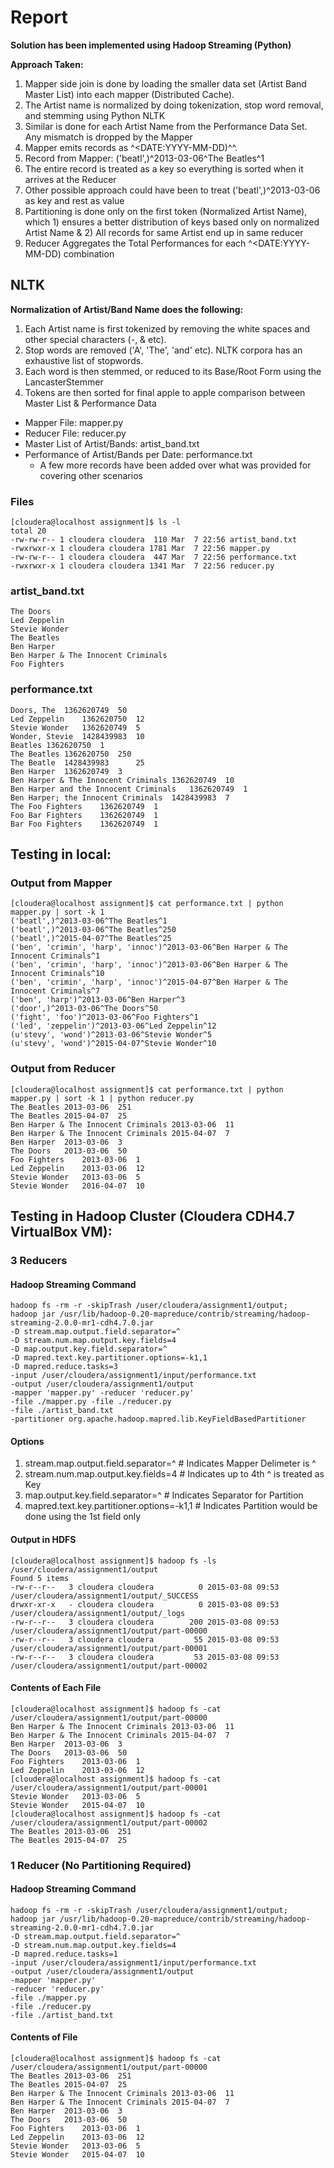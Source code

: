 # Report


**Solution has been implemented using Hadoop Streaming (Python)** 

**Approach Taken:**

1. Mapper side join is done by loading the smaller data set (Artist Band Master List) into each mapper (Distributed Cache).
2. The Artist name is normalized by doing tokenization, stop word removal, and stemming using Python NLTK
3. Similar is done for each Artist Name from the Performance Data Set. Any mismatch is dropped by the Mapper
4. Mapper emits records as <Normalized Artist Name>^<DATE:YYYY-MM-DD)^<Artist Name>^<Performance>.
5. Record from Mapper: ('beatl',)^2013-03-06^The Beatles^1
7. The entire record is treated as a key so everything is sorted when it arrives at the Reducer
8. Other possible approach could have been to treat ('beatl',)^2013-03-06 as key and rest as value
8. Partitioning is done only on the first token (Normalized Artist Name), which 1) ensures a better distribution of keys
based only on normalized Artist Name & 2) All records for same Artist end up in same reducer
6. Reducer Aggregates the Total Performances for each <Normalized Artist Name>^<DATE:YYYY-MM-DD) combination

## NLTK

**Normalization of Artist/Band Name does the following:**

1. Each Artist name is first tokenized by removing the white spaces and other special characters (-, & etc).
2. Stop words are removed ('A', 'The', 'and' etc). NLTK corpora has an exhaustive list of stopwords.
3. Each word is then stemmed, or reduced to its Base/Root Form using the LancasterStemmer
4. Tokens are then sorted for final apple to apple comparison between Master List & Performance Data

- Mapper File: mapper.py
- Reducer File: reducer.py
- Master List of Artist/Bands: artist_band.txt
- Performance of Artist/Bands per Date: performance.txt
    - A few more records have been added over what was provided for covering other scenarios


### Files

    [cloudera@localhost assignment]$ ls -l
    total 20
    -rw-rw-r-- 1 cloudera cloudera  110 Mar  7 22:56 artist_band.txt
    -rwxrwxr-x 1 cloudera cloudera 1781 Mar  7 22:56 mapper.py
    -rw-rw-r-- 1 cloudera cloudera  447 Mar  7 22:56 performance.txt
    -rwxrwxr-x 1 cloudera cloudera 1341 Mar  7 22:56 reducer.py
    

###  artist_band.txt

    The Doors
    Led Zeppelin
    Stevie Wonder
    The Beatles
    Ben Harper
    Ben Harper & The Innocent Criminals
    Foo Fighters


### performance.txt

    Doors, The	1362620749	50
    Led Zeppelin	1362620750	12
    Stevie Wonder	1362620749	5
    Wonder, Stevie	1428439983	10
    Beatles	1362620750	1
    The Beatles	1362620750	250
    The Beatle 	1428439983  	25
    Ben Harper	1362620749	3
    Ben Harper & The Innocent Criminals	1362620749	10
    Ben Harper and the Innocent Criminals	1362620749	1
    Ben Harper; the Innocent Criminals	1428439983	7
    The Foo Fighters	1362620749	1
    Foo Bar Fighters	1362620749	1
    Bar Foo Fighters	1362620749	1


## Testing in local:



### Output from Mapper


    [cloudera@localhost assignment]$ cat performance.txt | python mapper.py | sort -k 1
    ('beatl',)^2013-03-06^The Beatles^1
    ('beatl',)^2013-03-06^The Beatles^250
    ('beatl',)^2015-04-07^The Beatles^25
    ('ben', 'crimin', 'harp', 'innoc')^2013-03-06^Ben Harper & The Innocent Criminals^1
    ('ben', 'crimin', 'harp', 'innoc')^2013-03-06^Ben Harper & The Innocent Criminals^10
    ('ben', 'crimin', 'harp', 'innoc')^2015-04-07^Ben Harper & The Innocent Criminals^7
    ('ben', 'harp')^2013-03-06^Ben Harper^3
    ('door',)^2013-03-06^The Doors^50
    ('fight', 'foo')^2013-03-06^Foo Fighters^1
    ('led', 'zeppelin')^2013-03-06^Led Zeppelin^12
    (u'stevy', 'wond')^2013-03-06^Stevie Wonder^5
    (u'stevy', 'wond')^2015-04-07^Stevie Wonder^10

### Output from Reducer


    [cloudera@localhost assignment]$ cat performance.txt | python mapper.py | sort -k 1 | python reducer.py 
    The Beatles	2013-03-06	251
    The Beatles	2015-04-07	25
    Ben Harper & The Innocent Criminals	2013-03-06	11
    Ben Harper & The Innocent Criminals	2015-04-07	7
    Ben Harper	2013-03-06	3
    The Doors	2013-03-06	50
    Foo Fighters	2013-03-06	1
    Led Zeppelin	2013-03-06	12
    Stevie Wonder	2013-03-06	5
    Stevie Wonder	2016-04-07	10


## Testing in Hadoop Cluster (Cloudera CDH4.7 VirtualBox VM):


### 3 Reducers

#### Hadoop Streaming Command

    hadoop fs -rm -r -skipTrash /user/cloudera/assignment1/output;
    hadoop jar /usr/lib/hadoop-0.20-mapreduce/contrib/streaming/hadoop-streaming-2.0.0-mr1-cdh4.7.0.jar
    -D stream.map.output.field.separator=^
    -D stream.num.map.output.key.fields=4
    -D map.output.key.field.separator=^
    -D mapred.text.key.partitioner.options=-k1,1
    -D mapred.reduce.tasks=3
    -input /user/cloudera/assignment1/input/performance.txt
    -output /user/cloudera/assignment1/output
    -mapper 'mapper.py' -reducer 'reducer.py'
    -file ./mapper.py -file ./reducer.py
    -file ./artist_band.txt
    -partitioner org.apache.hadoop.mapred.lib.KeyFieldBasedPartitioner


#### Options

1. stream.map.output.field.separator=^ # Indicates Mapper Delimeter is ^
2. stream.num.map.output.key.fields=4  # Indicates up to 4th ^ is treated as Key
3. map.output.key.field.separator=^    # Indicates Separator for Partition
4.  mapred.text.key.partitioner.options=-k1,1 # Indicates Partition would be done using the 1st field only


#### Output in HDFS

    [cloudera@localhost assignment]$ hadoop fs -ls /user/cloudera/assignment1/output
    Found 5 items
    -rw-r--r--   3 cloudera cloudera          0 2015-03-08 09:53 /user/cloudera/assignment1/output/_SUCCESS
    drwxr-xr-x   - cloudera cloudera          0 2015-03-08 09:53 /user/cloudera/assignment1/output/_logs
    -rw-r--r--   3 cloudera cloudera        200 2015-03-08 09:53 /user/cloudera/assignment1/output/part-00000
    -rw-r--r--   3 cloudera cloudera         55 2015-03-08 09:53 /user/cloudera/assignment1/output/part-00001
    -rw-r--r--   3 cloudera cloudera         53 2015-03-08 09:53 /user/cloudera/assignment1/output/part-00002

#### Contents of Each File

    [cloudera@localhost assignment]$ hadoop fs -cat /user/cloudera/assignment1/output/part-00000
    Ben Harper & The Innocent Criminals	2013-03-06	11
    Ben Harper & The Innocent Criminals	2015-04-07	7
    Ben Harper	2013-03-06	3
    The Doors	2013-03-06	50
    Foo Fighters	2013-03-06	1
    Led Zeppelin	2013-03-06	12
    [cloudera@localhost assignment]$ hadoop fs -cat /user/cloudera/assignment1/output/part-00001
    Stevie Wonder	2013-03-06	5
    Stevie Wonder	2015-04-07	10
    [cloudera@localhost assignment]$ hadoop fs -cat /user/cloudera/assignment1/output/part-00002
    The Beatles	2013-03-06	251
    The Beatles	2015-04-07	25

### 1 Reducer (No Partitioning Required)


#### Hadoop Streaming Command

    hadoop fs -rm -r -skipTrash /user/cloudera/assignment1/output;
    hadoop jar /usr/lib/hadoop-0.20-mapreduce/contrib/streaming/hadoop-streaming-2.0.0-mr1-cdh4.7.0.jar
    -D stream.map.output.field.separator=^
    -D stream.num.map.output.key.fields=4
    -D mapred.reduce.tasks=1
    -input /user/cloudera/assignment1/input/performance.txt
    -output /user/cloudera/assignment1/output
    -mapper 'mapper.py'
    -reducer 'reducer.py'
    -file ./mapper.py
    -file ./reducer.py
    -file ./artist_band.txt

#### Contents of File

    [cloudera@localhost assignment]$ hadoop fs -cat /user/cloudera/assignment1/output/part-00000
    The Beatles	2013-03-06	251
    The Beatles	2015-04-07	25
    Ben Harper & The Innocent Criminals	2013-03-06	11
    Ben Harper & The Innocent Criminals	2015-04-07	7
    Ben Harper	2013-03-06	3
    The Doors	2013-03-06	50
    Foo Fighters	2013-03-06	1
    Led Zeppelin	2013-03-06	12
    Stevie Wonder	2013-03-06	5
    Stevie Wonder	2015-04-07	10
